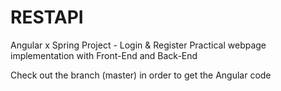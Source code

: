 # RESTAPI
Angular x Spring Project - Login &amp; Register Practical webpage implementation with Front-End and Back-End


Check out the branch (master) in order to get the Angular code
